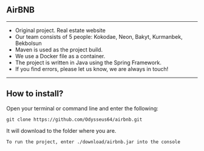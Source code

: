 ## AirBNB
___
- Original project. Real estate website
- Our team consists of 5 people: Kokodae, Neon, Bakyt, Kurmanbek, Bekbolsun
- Maven is used as the project build.
- We use a Docker file as a container.
- The project is written in Java using the Spring Framework.
- If you find errors, please let us know, we are always in touch!
___
## How to install?
Open your terminal or command line and enter the following:
    
    git clone https://github.com/Odysseus64/airbnb.git

It will download to the folder where you are.

    To run the project, enter ./download/airbnb.jar into the console